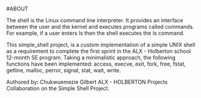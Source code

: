 #ABOUT

The shell is the Linux command line interpreter. It provides an interface between the user and the kernel and executes programs called commands. For example, if a user enters ls then the shell executes the ls command.

This simple_shell project, is a custom implementation of a simple UNIX shell as a requirement to complete the first sprint in the ALX - Holberton school 12-month SE program. Taking a minimalistic approach, the following functions have been implemented: access, execve, exit, fork, free, fstat, getline, malloc, perror, signal, stat, wait, write.

Authored by: Chukwuemezie Gilbert ALX - HOLBERTON Projects Collaboration on the Simple Shell Project.
